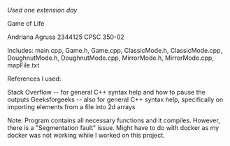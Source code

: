 *Used one extension day*

Game of Life

Andriana Agrusa 2344125 CPSC 350-02

Includes: main.cpp, Game.h, Game.cpp, ClassicMode.h, ClassicMode.cpp, DoughnutMode.h, DoughnutMode.cpp, MirrorMode.h, MirrorMode.cpp, mapFile.txt

References I used:

Stack Overflow -- for general C++ syntax help and how to pause the outputs
Geeksforgeeks -- also for general C++ syntax help, specifically on importing elements from a file into 2d arrays 

Note: Program contains all necessary functions and it compiles. However, there is a "Segmentation fault" issue. Might have to do with docker as my docker was not working while I worked on this project.
